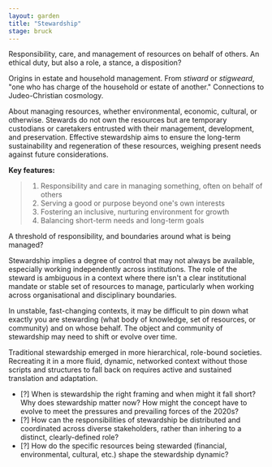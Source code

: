 ```yaml
---  
layout: garden
title: "Stewardship"
stage: bruck
---
```


Responsibility, care, and management of resources on behalf of others. An ethical duty, but also a role, a stance, a disposition?

Origins in estate and household management. From _stiward_ or _stigweard_, "one who has charge of the household or estate of another." Connections to Judeo-Christian cosmology.

About managing resources, whether environmental, economic, cultural, or otherwise. Stewards do not own the resources but are temporary custodians or caretakers entrusted with their management, development, and preservation. Effective stewardship aims to ensure the long-term sustainability and regeneration of these resources, weighing present needs against future considerations.

**Key features:**
> 1. Responsibility and care in managing something, often on behalf of others
> 2. Serving a good or purpose beyond one's own interests
> 3. Fostering an inclusive, nurturing environment for growth
> 4. Balancing short-term needs and long-term goals

A threshold of responsibility, and boundaries around what is being managed? 

Stewardship implies a degree of control that may not always be available, especially working independently across institutions. The role of the steward is ambiguous in a context where there isn't a clear institutional mandate or stable set of resources to manage, particularly when working across organisational and disciplinary boundaries.

In unstable, fast-changing contexts, it may be difficult to pin down what exactly you are stewarding (what body of knowledge, set of resources, or community) and on whose behalf. The object and community of stewardship may need to shift or evolve over time.

Traditional stewardship emerged in more hierarchical, role-bound societies. Recreating it in a more fluid, dynamic, networked context without those scripts and structures to fall back on requires active and sustained translation and adaptation.

- [?] When is stewardship the right framing and when might it fall short? Why does stewardship matter now? How might the concept have to evolve to meet the pressures and prevailing forces of the 2020s?
- [?] How can the responsibilities of stewardship be distributed and coordinated across diverse stakeholders, rather than inhering to a distinct, clearly-defined role?
- [?] How do the specific resources being stewarded (financial, environmental, cultural, etc.) shape the stewardship dynamic?